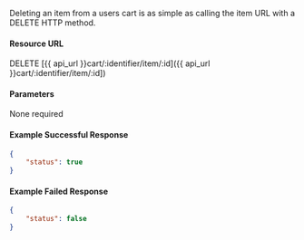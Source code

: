 Deleting an item from a users cart is as simple as calling the item URL with a DELETE HTTP method.


#### Resource URL
DELETE [{{ api_url }}cart/:identifier/item/:id]({{ api_url }}cart/:identifier/item/:id])


#### Parameters
None required

<!--code-->
#### Example Successful Response
``` json
{
    "status": true
}
```

#### Example Failed Response
``` json
{
    "status": false
}
```
<!--/code-->